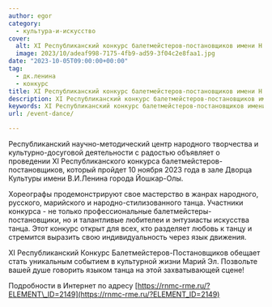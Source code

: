 ```yaml
---
author: egor
category:
  - культура-и-искусство
cover:
  alt: XI Республиканский конкурс балетмейстеров-постановщиков имени Н.П.Дружининой-Кузнецовой
  image: 2023/10/adeaf998-7175-4fb9-ad59-3f04c2e8faa1.jpg
date: "2023-10-05T09:00:00+00:00"
tag:
  - дк.ленина
  - конкурс
title: XI Республиканский конкурс балетмейстеров-постановщиков имени Н.П.Дружининой-Кузнецовой
description: XI Республиканский конкурс балетмейстеров-постановщиков имени Н.П.Дружининой-Кузнецовой
keywords: XI Республиканский конкурс балетмейстеров-постановщиков имени Н.П.Дружининой-Кузнецовой
url: /event-dance/

---
```

Республиканский научно-методический центр народного творчества и культурно-досуговой деятельности с радостью объявляет о проведении XI Республиканского конкурса балетмейстеров-постановщиков, который пройдет 10 ноября 2023 года в зале Дворца Культуры имени В.И.Ленина города Йошкар-Олы.

Хореографы продемонстрируют свое мастерство в жанрах народного, русского, марийского и народно\-стилизованного танца. Участники конкурса \- не только профессиональные балетмейстеры-постановщики, но и талантливые любителеи и энтузиасты искусства танца. Этот конкурс открыт для всех, кто разделяет любовь к танцу и стремится выразить свою индивидуальность через язык движения.

XI Республиканский Конкурс Балетмейстеров-Постановщиков обещает стать уникальным событием в культурной жизни Марий Эл. Позвольте вашей душе говорить языком танца на этой захватывающей сцене!

Подробности в Интернет по адресу [https://rnmc-rme.ru/?ELEMENT\_ID=2149](https://rnmc-rme.ru/?ELEMENT_ID=2149)
